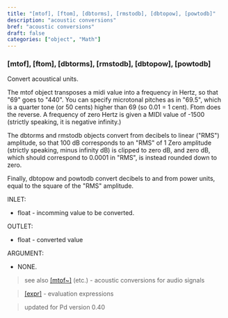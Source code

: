 ```yaml
---
title: "[mtof], [ftom], [dbtorms], [rmstodb], [dbtopow], [powtodb]"
description: "acoustic conversions"
bref: "acoustic conversions"
draft: false
categories: ["object", "Math"]
---
```


### [mtof], [ftom], [dbtorms], [rmstodb], [dbtopow], [powtodb]

Convert acoustical units.

The mtof object transposes a midi value into a frequency in Hertz, so that "69" goes to "440". You can specify microtonal pitches as in "69.5", which is a quarter tone (or 50 cents) higher than 69 (so 0.01 = 1 cent). Ftom does the reverse. A frequency of zero Hertz is given a MIDI value of -1500 (strictly speaking, it is negative infinity.)

The dbtorms and rmstodb objects convert from decibels to linear ("RMS") amplitude, so that 100 dB corresponds to an "RMS" of 1 Zero amplitude (strictly speaking, minus infinity dB) is clipped to zero dB, and zero dB, which should correspond to 0.0001 in "RMS", is instead rounded down to zero.

Finally, dbtopow and powtodb convert decibels to and from power units, equal to the square of the "RMS" amplitude.

INLET:

- float - incomming value to be converted.

OUTLET:

- float - converted value

ARGUMENT:

- NONE.
 


> see also [[mtof~]](../#) (etc.) - acoustic conversions for audio signals

> [[expr]](../expr-family) - evaluation expressions
 
 
> updated for Pd version 0.40